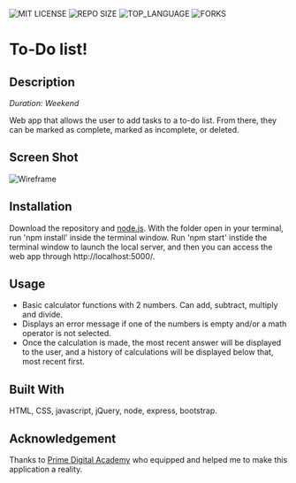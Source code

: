 ![MIT LICENSE](https://img.shields.io/github/license/julianbooher/jquery-server-side-calculator.svg?style=flat-square)
![REPO SIZE](https://img.shields.io/github/repo-size/julianbooher/jquery-server-side-calculator.svg?style=flat-square)
![TOP_LANGUAGE](https://img.shields.io/github/languages/top/julianbooher/jquery-server-side-calculator.svg?style=flat-square)
![FORKS](https://img.shields.io/github/forks/julianbooher/jquery-server-side-calculator.svg?style=social)

# To-Do list!

## Description

_Duration: Weekend_

Web app that allows the user to add tasks to a to-do list. From there, they can be marked as complete, marked as incomplete, or deleted.

## Screen Shot

![Wireframe](calculator.png)

## Installation

Download the repository and [node.js](https://nodejs.org/en/download/).  With the folder open in your terminal, run 'npm install' inside the terminal window. Run 'npm start' instide the terminal window to launch the local server, and then you can access the web app through http://localhost:5000/.

## Usage

- Basic calculator functions with 2 numbers. Can add, subtract, multiply and divide.
- Displays an error message if one of the numbers is empty and/or a math operator is not selected.
- Once the calculation is made, the most recent answer will be displayed to the user, and a history of calculations will be displayed below that, most recent first. 

## Built With

HTML, CSS, javascript, jQuery, node, express, bootstrap.

## Acknowledgement
Thanks to [Prime Digital Academy](www.primeacademy.io) who equipped and helped me to make this application a reality.
